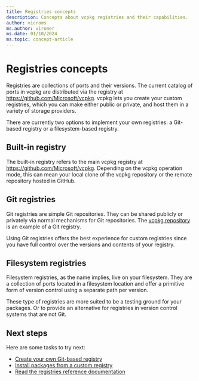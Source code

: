 ```yaml
---
title: Registries concepts
description: Concepts about vcpkg registries and their capabilities.
author: vicroms
ms.author: viromer
ms.date: 01/10/2024
ms.topic: concept-article
---
```


# Registries concepts

Registries are collections of ports and their versions. The current catalog of
ports in vcpkg are distributed via the registry at
<https://github.com/Microsoft/vcpkg>. vcpkg lets you create your custom
registries, which you can make either public or private, and host them in a
variety of storage providers.

There are currently two options to implement your own registries: a Git-based
registry or a filesystem-based registry.

## Built-in registry

The built-in registry refers to the main vcpkg registry at
<https://github.com/Microsoft/vcpkg>. Depending on the vcpkg operation mode, this
can mean your local clone of the vcpkg repository or the remote repository
hosted in GitHub.

## Git registries

Git registries are simple Git repositories. They can be shared publicly or
privately via normal mechanisms for Git repositories. The [vcpkg
repository](https://github.com/microsoft/vcpkg) is an example of a Git registry.

Using Git registries offers the best experience for custom registries since you
have full control over the versions and contents of your registry.

## Filesystem registries

Filesystem registries, as the name implies, live on your filesystem. They are a
collection of ports located in a filesystem location and offer a primitive form
of version control using a separate path per version.

These type of registries are more suited to be a testing ground for your
packages. Or to provide an alternative for registries in version control systems
that are not Git.

## Next steps

Here are some tasks to try next:

* [Create your own Git-based registry](../produce/publish-to-a-git-registry.md)
* [Install packages from a custom registry](../consume/git-registries.md)
* [Read the registries reference documentation](../maintainers/registries.md)
